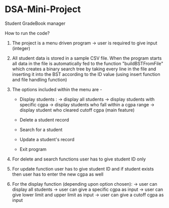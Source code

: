 # DSA-Mini-Project
Student GradeBook manager

How to run the code?

1. The project is a menu driven program 
    -> user is required to give input (integer)

2. All student data is stored in a sample CSV file. When the program starts all data in the file is automatically fed to the function "buildBSTFromFile" which creates a binary search tree by taking every line in the file and inserting it into the BST according to the ID value (using insert function and file handling function)

3. The options included within the menu are -
    * Display students :
        -> display all students
        -> display students with specific cgpa
        -> display students who fall within a cgpa range
        -> display student who cleared cutoff cgpa (main feature)
    
    * Delete a student record
    * Search for a student 
    * Update a student's record
    * Exit program

4. For delete and search functions user has to give student ID only
5. For update function user has to give student ID and if student   exists then user has to enter the new cgpa as well

6. For the display function (depending upon option chosen):
    -> user can display all students
    -> user can give a specific cgpa as input 
    -> user can give lower limit and upper limit as input 
    -> user can give a cutoff cgpa as input 